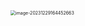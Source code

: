 <img src="/Users/ruichengm/knowledge_repository/fivePenLearning/4.拆分原则/a.assets//image-20231229164452663.png" alt="image-20231229164452663" style="zoom:50%;" />

